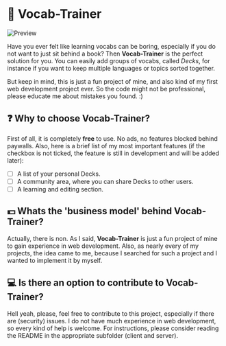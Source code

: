 # 📘 Vocab-Trainer

![Preview](https://i.imgur.com/6imjIrk.png)

Have you ever felt like learning vocabs can be boring, especially if you do not want to just sit behind a book? Then **Vocab-Trainer** is the perfect solution for you. You can easily add groups of vocabs, called *Decks*, for instance if you want to keep multiple languages or topics sorted together. 

But keep in mind, this is just a fun project of mine, and also kind of my first web development project ever. So the code might not be professional, please educate me about mistakes you found. :) 

## ❓ Why to choose **Vocab-Trainer**?
First of all, it is completely **free** to use. No ads, no features blocked behind paywalls. Also, here is a brief list of my most important features (if the checkbox is not ticked, the feature is still in development and will be added later):

- [ ] A list of your personal Decks.
- [ ] A community area, where you can share Decks to other users.
- [ ] A learning and editing section.

## 💵 Whats the 'business model' behind **Vocab-Trainer**?
Actually, there is non. As I said, **Vocab-Trainer** is just a fun project of mine to gain experience in web development. Also, as nearly every of my projects, the idea came to me, because I searched for such a project and I wanted to implement it by myself. 

## 💻 Is there an option to contribute to **Vocab-Trainer**?
Hell yeah, please, feel free to contribute to this project, especially if there are (security) issues. I do not have much experience in web development, so every kind of help is welcome. For instructions, please consider reading the README in the appropriate subfolder (client and server).
